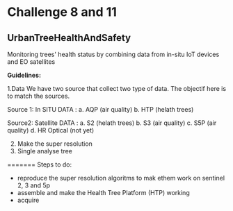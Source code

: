 # Challenge 8 and 11
## UrbanTreeHealthAndSafety
Monitoring trees' health status by combining data from in-situ IoT devices and EO satellites


**Guidelines:**

1.Data
We have two source that collect two type of data. The objectif here is to match the sources.

Source 1:
In SITU DATA :
   a. AQP (air quality)
   b. HTP (helath trees)
   
Source2:
Satellite DATA :
  a. S2 (helath trees)
  b. S3 (air quality)
  c. S5P (air quality)
  d. HR Optical (not yet)

2. Make the super resolution
3. Single analyse tree

=======
Steps to do:
- reproduce the super resolution algoritms to mak ethem work on sentinel 2, 3 and 5p
- assemble and make the Health Tree Platform (HTP) working
- acquire 

